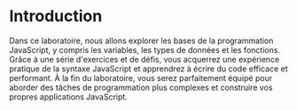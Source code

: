 # Introduction

Dans ce laboratoire, nous allons explorer les bases de la programmation JavaScript, y compris les variables, les types de données et les fonctions. Grâce à une série d'exercices et de défis, vous acquerrez une expérience pratique de la syntaxe JavaScript et apprendrez à écrire du code efficace et performant. À la fin du laboratoire, vous serez parfaitement équipé pour aborder des tâches de programmation plus complexes et construire vos propres applications JavaScript.
